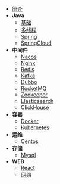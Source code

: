 - [简介](./introduction)
- **Java**
  - [基础](./learn/java/base)
  - [多线程](./learn/java/concurrent)
  - [Spring](./learn/spring/spring)
  - [SpringCloud](./learn/spring/spring-cploud)
- **中间件** 
  - [Nacos](learn/middleware/nacos)
  - [Nginx](learn/middleware/nginx)
  - [Redis](learn/middleware/redis)
  - [Kafka](learn/middleware/kafka)
  - [Dubbo](learn/middleware/dubbo)
  - [RocketMQ](learn/middleware/rocketMQ)
  - [Zookeeper](learn/middleware/zookeeper)
  - [Elasticsearch](learn/middleware/elasticsearch)
  - [ClickHouse](learn/middleware/clickhouse)
- **容器**
  - [Docker](learn/docker/docker)
  - [Kubernetes](learn/docker/kubernetes)
- **运维**
  - [Centos](learn/linux/centos)
- **存储**
  - [Mysql](learn/db/mysql)
- **WEB**
  - [React](learn/web/react)
  - [网络](learn/web/network)